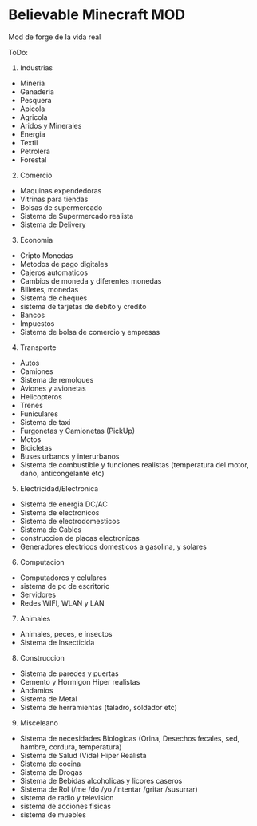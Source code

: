 # Believable Minecraft MOD
Mod de forge de la vida real 

ToDo:
1. Industrias
- Mineria
- Ganaderia
- Pesquera
- Apicola
- Agricola
- Aridos y Minerales
- Energia
- Textil
- Petrolera
- Forestal
2. Comercio
- Maquinas expendedoras
- Vitrinas para tiendas
- Bolsas de supermercado
- Sistema de Supermercado realista
- Sistema de Delivery
3. Economia
- Cripto Monedas
- Metodos de pago digitales
- Cajeros automaticos
- Cambios de moneda y diferentes monedas
- Billetes, monedas
- Sistema de cheques
- sistema de tarjetas de debito y credito
- Bancos
- Impuestos
- Sistema de bolsa de comercio y empresas
4. Transporte
- Autos
- Camiones
- Sistema de remolques
- Aviones y avionetas
- Helicopteros
- Trenes
- Funiculares
- Sistema de taxi
- Furgonetas y Camionetas (PickUp)
- Motos
- Bicicletas
- Buses urbanos y interurbanos
- Sistema de combustible y funciones realistas (temperatura del motor, daño, anticongelante etc)
5. Electricidad/Electronica
- Sistema de energia DC/AC
- Sistema de electronicos
- Sistema de electrodomesticos
- Sistema de Cables
- construccion de placas electronicas
- Generadores electricos domesticos a gasolina, y solares 
6. Computacion
- Computadores y celulares
- sistema de pc de escritorio
- Servidores
- Redes WIFI, WLAN y LAN
7. Animales
- Animales, peces, e insectos
- Sistema de Insecticida
8. Construccion
- Sistema de paredes y puertas
- Cemento y Hormigon Hiper realistas
- Andamios
- Sistema de Metal
- Sistema de herramientas (taladro, soldador etc)
9. Misceleano
- Sistema de necesidades Biologicas (Orina, Desechos fecales, sed, hambre, cordura, temperatura) 
- Sistema de Salud (Vida) Hiper Realista
- Sistema de cocina
- Sistema de Drogas
- Sistema de Bebidas alcoholicas y licores caseros
- Sistema de Rol (/me /do /yo /intentar /gritar /susurrar)
- sistema de radio y television
- sistema de acciones fisicas
- sistema de muebles
